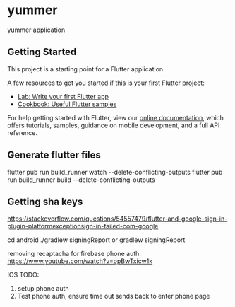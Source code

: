# yummer

yummer application

## Getting Started

This project is a starting point for a Flutter application.

A few resources to get you started if this is your first Flutter project:

- [Lab: Write your first Flutter app](https://flutter.dev/docs/get-started/codelab)
- [Cookbook: Useful Flutter samples](https://flutter.dev/docs/cookbook)

For help getting started with Flutter, view our
[online documentation](https://flutter.dev/docs), which offers tutorials,
samples, guidance on mobile development, and a full API reference.


## Generate flutter files
flutter pub run build_runner watch --delete-conflicting-outputs
flutter pub run build_runner build --delete-conflicting-outputs

## Getting sha keys
https://stackoverflow.com/questions/54557479/flutter-and-google-sign-in-plugin-platformexceptionsign-in-failed-com-google

cd android
./gradlew signingReport or gradlew signingReport

removing recaptacha for firebase phone auth:
https://www.youtube.com/watch?v=opBwTxicw1k

IOS TODO:
1. setup phone auth
2. Test phone auth, ensure time out sends back to enter phone page